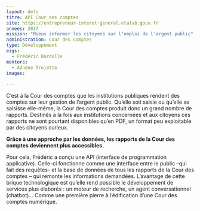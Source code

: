 ```yaml
---
layout: defi
titre: API Cour des comptes
site: https://entrepreneur-interet-general.etalab.gouv.fr
annees: 2017
mission: "Mieux informer les citoyens sur l’emploi de l’argent public"
administration: Cour des comptes
type: Développement
eigs:
  - Frédéric Bardolle
mentors: 
  - Adnène Trojette
images:
 
---
```


C’est à la Cour des comptes que les institutions publiques rendent des 
comptes sur leur gestion de l’argent public. Qu’elle soit saisie ou 
qu’elle se saisisse elle-même, la Cour des comptes produit donc un 
grand nombre de rapports. Destinés à la fois aux institutions concernées
et aux citoyens ces rapports ne sont pourtant disponibles qu’en PDF, un 
format peu exploitable par des citoyens curieux.

**Grâce à une approche par les données, les rapports de la Cour des 
comptes deviennent plus accessibles.**

Pour cela, Frédéric a conçu une API (interface de programmation 
applicative). Celle-ci fonctionne comme une interface entre le public
–qui fait des requêtes- et la base de données de tous les rapports de 
la Cour des comptes – qui remonte les informations demandées. L’avantage
de cette brique technologique est qu’elle rend possible le développement
de services plus élaborés : un moteur de recherche, un agent conversationnel
(chatbot)… Comme une première pierre à l’édification d’une Cour des comptes
numérique.
